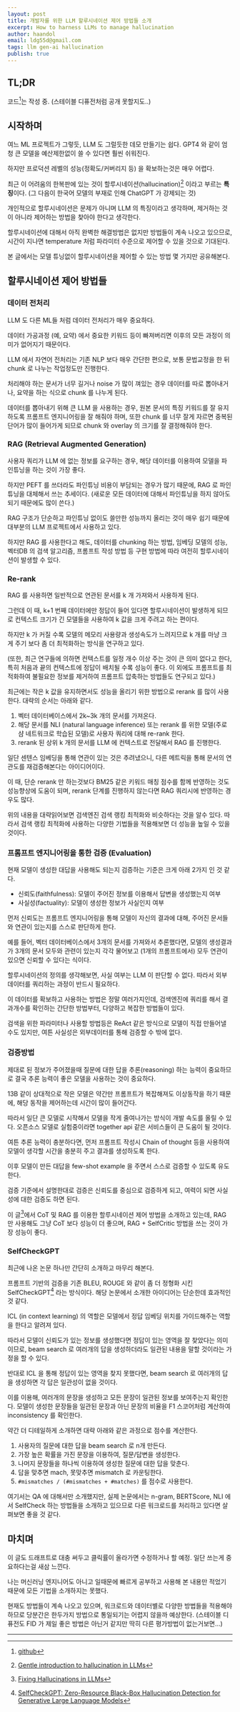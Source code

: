 ```yaml
---
layout: post
title: 개발자를 위한 LLM 할루시네이션 제어 방법들 소개
excerpt: How to harness LLMs to manage hallucination
author: haandol
email: ldg55d@gmail.com
tags: llm gen-ai hallucination
publish: true
---
```


## TL;DR

코드[^1]는 작성 중. (스테이블 디퓨전처럼 공개 못할지도..)

## 시작하며

여느 ML 프로젝트가 그렇듯, LLM 도 그럴듯한 데모 만들기는 쉽다. GPT4 와 같이 엄청 큰 모델을 예산제한없이 쓸 수 있다면 훨씬 쉬워진다.

하지만 프로덕션 레벨의 성능(정확도/커버리지 등) 을 확보하는것은 매우 어렵다.

최근 이 어려움의 한복판에 있는 것이 할루시네이션(hallucination)[^2] 이라고 부르는 **특징**이다. (그 다음이 한국어 모델의 부재로 인해 ChatGPT 가 강제되는 것)

개인적으로 할루시네이션은 문제가 아니며 LLM 의 특징이라고 생각하며, 제거하는 것이 아니라 제어하는 방법을 찾아야 한다고 생각한다.

할루시네이션에 대해서 아직 완벽한 해결방법은 없지만 방법들이 계속 나오고 있으므로, 시간이 지나면 temperature 처럼 파라미터 수준으로 제어할 수 있을 것으로 기대된다.

본 글에서는 모델 튜닝없이 할루시네이션을 제어할 수 있는 방법 몇 가지만 공유해본다.

## 할루시네이션 제어 방법들

### 데이터 전처리

LLM 도 다른 ML들 처럼 데이터 전처리가 매우 중요하다.

데이터 가공과정 (예, 요약) 에서 중요한 키워드 등이 빠져버리면 이후의 모든 과정이 의미가 없어지기 때문이다.

LLM 에서 자연어 전처리는 기존 NLP 보다 매우 간단한 편으로, 보통 문법교정을 한 뒤 chunk 로 나누는 작업정도만 진행한다.

처리해야 하는 문서가 너무 길거나 noise 가 많이 껴있는 경우 데이터를 따로 뽑아내거나, 요약을 하는 식으로 chunk 를 나누게 된다.

데이터를 뽑아내기 위해 큰 LLM 을 사용하는 경우, 원본 문서의 특징 키워드를 잘 유지 하도록 프롬프트 엔지니어링을 잘 해줘야 하며,
또한 chunk 를 너무 잘게 자르면 중복된 단어가 많이 들어가게 되므로 chunk 와 overlay 의 크기를 잘 결정해줘야 한다.

### RAG (Retrieval Augmented Generation)

사용자 쿼리가 LLM 에 없는 정보를 요구하는 경우, 해당 데이터를 이용하여 모델을 파인튜닝을 하는 것이 가장 좋다.

하지만 PEFT 를 쓰더라도 파인튜닝 비용이 부담되는 경우가 많기 때문에, RAG 로 파인튜닝을 대체해서 쓰는 추세이다. (새로운 모든 데이터에 대해서 파인튜닝을 하지 않아도 되기 때문에도 많이 쓴다.)

RAG 구조가 단순하고 파인튜닝 없이도 쓸만한 성능까지 올리는 것이 매우 쉽기 때문에 대부분의 LLM 프로젝트에서 사용하고 있다.

하지만 RAG 를 사용한다고 해도, 데이터를 chunking 하는 방법, 임베딩 모델의 성능, 벡터DB 의 검색 알고리즘, 프롬프트 작성 방법 등 구현 방법에 따라 여전히 할루시네이션이 발생할 수 있다.

### Re-rank

RAG 를 사용하면 일반적으로 연관된 문서를 k 개 가져와서 사용하게 된다.

그런데 이 때, k+1 번째 데이터에만 정답이 들어 있다면 할루시네이션이 발생하게 되므로 컨텍스트 크기가 긴 모델들을 사용하여 k 값을 크게 주려고 하는 편이다.

하지만 k 가 커질 수록 모델의 메모리 사용량과 생성속도가 느려지므로 k 개를 마냥 크게 주기 보다 좀 더 최적화하는 방식을 연구하고 있다.

(또한, 최근 연구들에 의하면 컨텍스트를 일정 개수 이상 주는 것이 큰 의미 없다고 한다, 특히 처음과 끝의 컨텍스트에 정답이 배치될 수록 성능이 좋다. 이 외에도 프롬프트를 최적화하여 불필요한 정보를 제거하여 프롬프트 압축하는 방법들도 연구되고 있다.)

최근에는 작은 k 값을 유지하면서도 성능을 올리기 위한 방법으로 rerank 를 많이 사용한다. 대략의 순서는 아래와 같다.

1. 벡터 데이터베이스에서 2k~3k 개의 문서를 가져온다.
2. 해당 문서를 NLI (natural language inference) 또는 rerank 를 위한 모델(주로 샴 네트워크로 학습된 모델)로 사용자 쿼리에 대해 re-rank 한다.
3. rerank 된 상위 k 개의 문서를 LLM 에 컨텍스트로 전달해서 RAG 를 진행한다.

일단 센텐스 임베딩을 통해 연관이 있는 것은 추려냈으니, 다른 메트릭을 통해 문서의 연관도를 재검증해본다는 아이디어이다.

이 때, 단순 rerank 만 하는것보다 BM25 같은 키워드 매칭 점수를 함께 반영하는 것도 성능향상에 도움이 되며, rerank 단계를 진행하지 않는다면 RAG 쿼리시에 반영하는 경우도 많다.

위의 내용을 대략읽어보면 검색엔진 검색 랭킹 최적화와 비슷하다는 것을 알수 있다. 따라서 검색 랭킹 최적화에 사용하는 다양한 기법들을 적용해보면 더 성능을 높일 수 있을 것이다.

### 프롬프트 엔지니어링을 통한 검증 (Evaluation)

현재 모델이 생성한 대답을 사용해도 되는지 검증하는 기준은 크게 아래 2가지 인 것 같다.

- 신뢰도(faithfulness): 모델이 주어진 정보를 이용해서 답변을 생성했는지 여부
- 사실성(factuality): 모델이 생성한 정보가 사실인지 여부

먼저 신뢰도는 프롬프트 엔지니어링을 통해 모델이 자신의 결과에 대해, 주어진 문서들와 연관이 있는지를 스스로 판단하게 한다.

예를 들어, 벡터 데이터베이스에서 3개의 문서를 가져와서 추론했다면, 모델의 생성결과가 3개의 문서 모두와 관련이 있는지 각각 물어보고 (1개의 프롬프트에서) 모두 연관이 있으면 신뢰할 수 있다는 식이다.

할루시네이션의 정의를 생각해보면, 사실 여부는 LLM 이 판단할 수 없다. 따라서 외부데이터를 쿼리하는 과정이 반드시 필요하다.

이 데이터를 확보하고 사용하는 방법은 정말 여러가지인데, 검색엔진에 쿼리를 해서 결과개수를 확인하는 간단한 방법부터, 다양하고 복잡한 방법들이 있다.

검색을 위한 파라미터나 사용할 방법등은 ReAct 같은 방식으로 모델이 직접 만들어낼 수도 있지만, 여튼 사실성은 외부데이터를 통해 검증할 수 밖에 없다.

### 검증방법

제대로 된 정보가 주어졌을때 질문에 대한 답을 추론(reasoning) 하는 능력이 중요하므로 결국 추론 능력이 좋은 모델을 사용하는 것이 중요하다.

13B 같이 상대적으로 작은 모델은 약간만 프롬프트가 복잡해져도 이상동작을 하기 때문에, 해당 동작을 제어하는데 시간이 많이 들어간다.

따라서 일단 큰 모델로 시작해서 모델을 작게 줄여나가는 방식이 개발 속도를 올릴 수 있다. 오픈소스 모델로 실험중이라면 together api 같은 서비스들이 큰 도움이 될 것이다.

여튼 추론 능력이 충분하다면, 먼저 프롬프트 작성시 Chain of thought 등을 사용하여 모델이 생각할 시간을 충분히 주고 결과를 생성하도록 한다.

이후 모델이 만든 대답을 few-shot example 을 주면서 스스로 검증할 수 있도록 유도한다.

검증 기준에서 설명한대로 검증은 신뢰도를 중심으로 검증하게 되고, 여력이 되면 사실성에 대한 검증도 하면 된다.

이 글[^4]에서 CoT 및 RAG 를 이용한 할루시네이션 제어 방법을 소개하고 있는데, RAG 만 사용해도 그냥 CoT 보다 성능이 더 좋으며, RAG + SelfCritic 방법을 쓰는 것이 가장 성능이 좋다.

### SelfCheckGPT

최근에 나온 논문 하나만 간단히 소개하고 마무리 해본다.

프롬프트 기반의 검증을 기존 BLEU, ROUGE 와 같이 좀 더 정형화 시킨 SelfCheckGPT[^3] 라는 방식이다.
해당 논문에서 소개한 아이디어는 단순한데 효과적인 것 같다.

ICL (in context learning) 의 역할은 모델에서 정답 임베딩 위치를 가이드해주는 역할을 한다고 알려져 있다.

따라서 모델이 신뢰도가 있는 정보를 생성했다면 정답이 있는 영역을 잘 찾았다는 의미이므로, beam search 로 여러개의 답을 생성하더라도 일관된 내용을 말할 것이라는 가정을 할 수 있다.

반대로 ICL 을 통해 정답이 있는 영역을 찾지 못했다면, beam search 로 여러개의 답을 생성하면 각 답은 일관성이 없을 것이다.

이를 이용해, 여러개의 문장을 생성하고 모든 문장이 일관된 정보를 보여주는지 확인한다. 모델이 생성한 문장들을 일관된 문장과 아닌 문장의 비율을 F1 스코어처럼 계산하여 inconsistency 를 확인한다.

약간 더 디테일하게 소개하면 대략 아래와 같은 과정으로 점수를 계산한다.

1. 사용자의 질문에 대한 답을 beam search 로 n개 만든다.
2. 가장 높은 확률을 가진 문장을 이용하여, 질문/답변을 생성한다.
3. 나머지 문장들을 하나씩 이용하여 생성한 질문에 대한 답을 맞춘다.
4. 답을 맞추면 mach, 못맞추면 mismatch 로 카운팅한다.
5. `#mismatches / (#mismatches + #matches)` 를 점수로 사용한다.

여기서는 QA 에 대해서만 소개했지만, 실제 논문에서는 n-gram, BERTScore, NLI 에서 SelfCheck 하는 방법들을 소개하고 있으므로 다른 워크로드를 처리하고 있다면 살펴보면 좋을 것 같다.

## 마치며

이 글도 드래프트로 대충 써두고 클릭률이 올라가면 수정하거나 할 예정. 일단 쓰는게 중요하다는걸 새삼 느낀다.

나는 머신러닝 엔지니어도 아니고 일때문에 빠르게 공부하고 사용해 본 내용만 적었기 때문에 모든 기법을 소개하지는 못했다.

현재도 방법들이 계속 나오고 있으며, 워크로드와 데이터별로 다양한 방법들을 적용해야 하므로 당분간은 한두가지 방법으로 통일되기는 어렵지 않을까 예상한다. (스테이블 디퓨전도 FID 가 제일 좋은 방법은 아닌거 같지만 딱히 다른 평가방법이 없는거보면...)

---

[^1]: [github]()
[^2]: [Gentle introduction to hallucination in LLMs](https://machinelearningmastery.com/a-gentle-introduction-to-hallucinations-in-large-language-models/)
[^3]: [SelfCheckGPT: Zero-Resource Black-Box Hallucination Detection for Generative Large Language Models](https://arxiv.org/abs/2303.08896)
[^4]: [Fixing Hallucinations in LLMs](https://betterprogramming.pub/fixing-hallucinations-in-llms-9ff0fd438e33)
